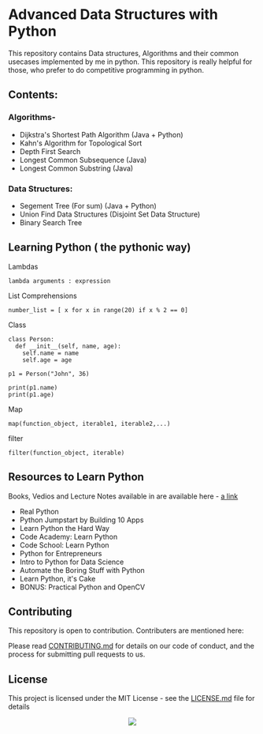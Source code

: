 # Advanced Data Structures with Python

This repository contains Data structures, Algorithms and their common usecases implemented by me in python. This repository is really helpful for those, who prefer to do competitive programming in python. 

## Contents:

### Algorithms-

* Dijkstra's Shortest Path Algorithm (Java + Python)
* Kahn's Algorithm for Topological Sort
* Depth First Search
* Longest Common Subsequence (Java)
* Longest Common Substring (Java)

### Data Structures:

* Segement Tree (For sum) (Java + Python)
* Union Find Data Structures (Disjoint Set Data Structure)
* Binary Search Tree

## Learning Python ( the pythonic way)

Lambdas <br>
```
lambda arguments : expression
```

List Comprehensions <br>
```
number_list = [ x for x in range(20) if x % 2 == 0]
```

Class <br>
```
class Person:
  def __init__(self, name, age):
    self.name = name
    self.age = age

p1 = Person("John", 36)

print(p1.name)
print(p1.age)
```
Map <br>
```
map(function_object, iterable1, iterable2,...)
```

filter <br>
```
filter(function_object, iterable)
```
## Resources to Learn Python

Books, Vedios and Lecture Notes available in are available here - [a link](https://github.com/bhavinjawade/Advanced-Data-Structures-with-Python/tree/master/Learning%20Resources)

* Real Python
* Python Jumpstart by Building 10 Apps
* Learn Python the Hard Way
* Code Academy: Learn Python
* Code School: Learn Python
* Python for Entrepreneurs
* Intro to Python for Data Science
* Automate the Boring Stuff with Python
* Learn Python, it's Cake
* BONUS: Practical Python and OpenCV
 

## Contributing

This repository is open to contribution.
Contributers are mentioned here:  

Please read [CONTRIBUTING.md](https://gist.github.com/PurpleBooth/b24679402957c63ec426) for details on our code of conduct, and the process for submitting pull requests to us.

## License

This project is licensed under the MIT License - see the [LICENSE.md](LICENSE.md) file for details

<div style="text-align:center"><img src ="http://www.pngall.com/wp-content/uploads/2016/05/Python-Logo-PNG-Image.png" /></div>